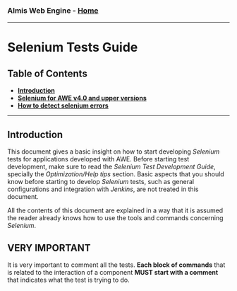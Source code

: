 ### Almis Web Engine - **[Home](../readme.md)**

---

# **Selenium Tests Guide**

## Table of Contents

* **[Introduction](#introduction)**
* **[Selenium for AWE v4.0 and upper versions](selenium-4.0.md)** 
* **[How to detect selenium errors](selenium-error-detection.md)** 

---

## Introduction

This document gives a basic insight on how to start developing *Selenium* tests for applications developed with AWE. Before starting test development, make sure to read the *Selenium Test Development Guide*, specially the *Optimization/Help tips* section. Basic aspects that you should know before starting to develop *Selenium* tests, such as general configurations and integration with *Jenkins*, are not treated in this document.

All the contents of this document are explained in a way that it is assumed the reader already knows how to use the tools and commands concerning *Selenium*.

## VERY IMPORTANT

It is very important to comment all the tests. **Each block of commands** that is related to the interaction of a component **MUST start with a comment** that indicates what the test is trying to do.




